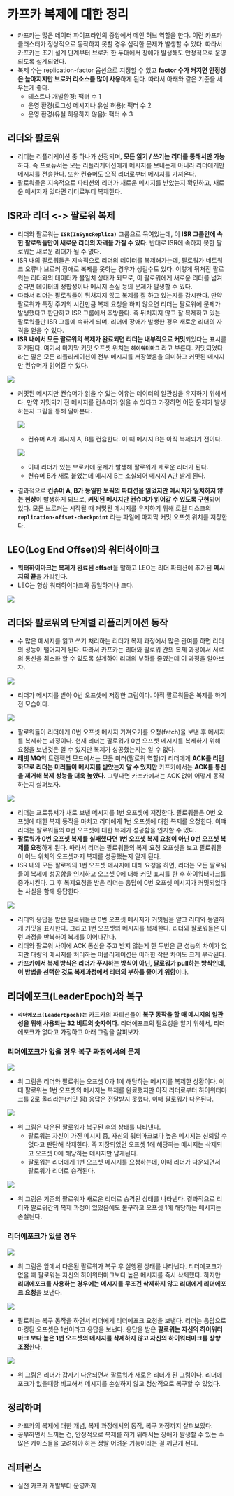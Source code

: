 # 카프카 복제에 대한 정리

- 카프카는 많은 데이터 파이프라인의 중앙에서 메인 허브 역할을 한다. 이런 카프카 클러스터가 정상적으로 동작하지 못할 경우 심각한 문제가 발생할 수 있다. 따라서 카프카는 초기 설계 단계부터 브로커 한 두대에서 장애가 발생해도 안정적으로 운영되도록 설계되었다.
- 복제 수는 replication-factor 옵션으로 지정할 수 있고 **factor 수가 커지면 안정성은 높아지지만 브로커 리소스를 많이 사용**하게 된다. 따라서 아래와 같은 기준을 세우는게 좋다.
  - 테스트나 개발환경: 팩터 수 1
  - 운영 환경(로그성 메시지나 유실 허용): 팩터 수 2
  - 운영 환경(유실 허용하지 않음): 팩터 수 3

## 리더와 팔로워

- 리더는 리플리케이션 중 하나가 선정되며, **모든 읽기 / 쓰기는 리더를 통해서만 가능**하다. 즉 프로듀서는 모든 리플리케이션에게 메시지를 보내는게 아니라 리더에게만 메시지를 전송한다. 또한 컨슈머도 오직 리더로부터 메시지를 가져온다.
- 팔로워들은 지속적으로 파티션의 리더가 새로운 메시지를 받았는지 확인하고, 새로운 메시지가 있다면 리더로부터 복제한다.

## ISR과 리더 <-> 팔로워 복제

- 리더와 팔로워는 **`ISR(InSyncReplica)`** 그룹으로 묶여있는데, 이 **ISR 그룹안에 속한 팔로워들만이 새로운 리더의 자격을 가질 수 있다**. 반대로 ISR에 속하지 못한 팔로워는 새로운 리더가 될 수 없다.
- ISR 내의 팔로워들은 지속적으로 리더의 데이터를 복제해가는데, 팔로워가 네트워크 오류나 브로커 장애로 복제를 못하는 경우가 생길수도 있다. 이렇게 뒤처진 팔로워는 리더와의 데이터가 불일치 상태가 되므로, 이 팔로워에게 새로운 리더를 넘겨준다면 데이터의 정합성이나 메시지 손실 등의 문제가 발생할 수 있다.
- 따라서 리더는 팔로워들이 뒤쳐지지 않고 복제를 잘 하고 있는지를 감시한다. 만약 팔로워가 특정 주기의 시간만큼 복제 요청을 하지 않으면 리더는 팔로워에 문제가 발생했다고 판단하고 ISR 그룹에서 추방한다. 즉 뒤처지지 않고 잘 복제하고 있는 팔로워들만 ISR 그룹에 속하게 되며, 리더에 장애가 발생한 경우 새로운 리더의 자격을 얻을 수 있다.
- **ISR 내에서 모든 팔로워의 복제가 완료되면 리더는 내부적으로 커밋**되었다는 표시를 하게된다. 여기서 마지막 커밋 오프셋 위치는 **`하이워터마크`** 라고 부른다. 커밋되었다라는 말은 모든 리플리케이션이 전부 메시지를 저장했음을 의미하고 커밋된 메시지만 컨슈머가 읽어갈 수 있다.

![](../images/devops/highwatermark.png)

- 커밋된 메시지만 컨슈머가 읽을 수 있는 이유는 데이터의 일관성을 유지하기 위해서다. 만약 커밋되기 전 메시지를 컨슈머가 읽을 수 있다고 가정하면 어떤 문제가 발생하는지 그림을 통해 알아본다.

  ![](../images/devops/hw-problem1.png)

  - 컨슈머 A가 메시지 A, B를 컨슘한다. 이 때 메시지 B는 아직 복제되기 전이다.

  ![](../Images/devops/hw-problem2.png)

  - 이때 리더가 있는 브로커에 문제가 발생해 팔로워가 새로운 리더가 된다.
  - 컨슈머 B가 새로 붙었는데 메시지 B는 소실되어 메시지 A만 받게 된다.

- 결과적으로 **컨슈머 A, B가 동일한 토픽의 파티션을 읽었지만 메시지가 일치하지 않는 현상**이 발생하게 되므로, **커밋된 메시지만 컨슈머가 읽어갈 수 있도록 구현**되어 있다. 모든 브로커는 시작될 때 커밋된 메시지를 유지하기 위해 로컬 디스크의 **`replication-offset-checkpoint`** 라는 파일에 마지막 커밋 오프셋 위치를 저장한다.

## LEO(Log End Offset)와 워터하이마크

- **워터하이마크는 복제가 완료된 offset**을 말하고 LEO는 리더 파티션에 추가된 **메시지의 끝**을 가리킨다.
- LEO는 항상 워터하이마크와 동일하거나 크다.

![](../images/devops/log-end-offset.png)

## 리더와 팔로워의 단계별 리플리케이션 동작

- 수 많은 메시지를 읽고 쓰기 처리하는 리더가 복제 과정에서 많은 관여를 하면 리더의 성능이 떨어지게 된다. 따라서 카프카는 리더와 팔로워 간의 복제 과정에서 서로의 통신을 최소화 할 수 있도록 설계하여 리더의 부하를 줄였는데 이 과정을 알아보자.

![](../images/devops/replica-1.png)

- 리더가 메시지를 받아 0번 오프셋에 저장한 그림이다. 아직 팔로워들은 복제를 하기 전 모습이다.

![](../images/devops/replica-2.png)

- 팔로워들이 리더에게 0번 오프셋 메시지 가져오기를 요청(fetch)을 보낸 후 메시지를 복제하는 과정이다. 현재 리더는 팔로워가 0번 오프셋 메시지를 복제하기 위해 요청을 보낸것은 알 수 있지만 복제가 성공했는지는 알 수 없다.
- **래빗 MQ**의 트랜잭션 모드에서는 모든 미러(팔로워 역할)가 리더에게 **ACK를 리턴하므로 리더는 미러들이 메시지를 받았는지 알 수 있지만** 카프카에서는 **ACK를 통신을 제거해 복제 성능을 더욱 높였다.** 그렇다면 카프카에서는 ACK 없이 어떻게 동작하는지 살펴보자.

![](../images/devops/replica-3.png)

- 리더는 프로듀서가 새로 보낸 메시지를 1번 오프셋에 저장한다. 팔로워들은 0번 오프셋에 대한 복제 동작을 마치고 리더에게 1번 오프셋에 대한 복제를 요청한다. 이떄 리더는 팔로워들의 0번 오프셋에 대한 복제가 성공함을 인지할 수 있다.
- **팔로워가 0번 오프셋 복제를 실패했다면 1번 오프셋 복제 요청이 아닌 0번 오프셋 복제를 요청**하게 된다. 따라서 리더는 팔로워들의 복제 요청 오프셋을 보고 팔로워들이 어느 위치의 오프셋까지 복제를 성공했는지 알게 된다.
- ISR 내의 모든 팔로워의 1번 오프셋 메시지에 대해 요청을 하면, 리더는 모든 팔로워들이 복제에 성공함을 인지하고 오프셋 0에 대해 커밋 표시를 한 후 하이워터마크를 증가시킨다. 그 후 복제요청을 받은 리더는 응답에 0번 오프셋 메시지가 커밋되었다는 사실을 함께 응답한다.

![](../Images/devops/replica-4.png)

- 리더의 응답을 받은 팔로워들은 0번 오프셋 메시지가 커밋됨을 알고 리더와 동일하게 커밋을 표시한다. 그리고 1번 오프셋의 메시지를 복제한다. 리더와 팔로워들은 이런 과정을 반복하여 복제를 이어나간다.
- 리더와 팔로워 사이에 ACK 통신을 주고 받지 않는게 한 두번은 큰 성능의 차이가 없지만 대량의 메시지를 처리하는 어플리케이션은 이러한 작은 차이도 크게 부각된다.
- **카프카에서 복제 방식은 리더가 푸시하는 방식이 아닌, 팔로워가 pull하는 방식인데, 이 방법을 선택한 것도 복제과정에서 리더의 부하를 줄이기 위함**이다.

## 리더에포크(LeaderEpoch)와 복구

- **`리더에포크(LeaderEpoch)는`** 카프카의 파티션들이 **복구 동작을 할 때 메시지의 일관성을 위해 사용되는 32 비트의 숫자이다**. 리더에포크의 필요성을 알기 위해서, 리더에포크가 없다고 가정하고 아래 그림을 살펴보자.

### 리더에포크가 없을 경우 복구 과정에서의 문제

![](../images/devops/leader-epoch-1.png)

- 위 그림은 리더와 팔로워는 오프셋 0과 1에 해당하는 메시지를 복제한 상황이다. 이 때 팔로워는 1번 오프셋의 메시지는 복제를 완료했지만 아직 리더로부터 하이워터마크를 2로 올리라는(커밋 됨) 응답은 전달받지 못했다. 이때 팔로워가 다운된다.

![](../images/devops/leader-epoch-2.png)

- 위 그림은 다운된 팔로워가 복구된 후의 상태를 나타낸다.
  - 팔로워는 자신이 가진 메시지 중, 자신의 워터마크보다 높은 메시지는 신뢰할 수 없다고 판단해 삭제한다. 즉 저장되었던 오프셋 1에 해당하는 메시지는 삭제되고 오프셋 0에 해당하는 메시지만 남게된다.
  - 팔로워는 리더에게 1번 오프셋 메시지를 요청하는데, 이때 리더가 다운되면서 팔로워가 리더로 승격된다.

![](../images/devops/leader-epoch-3.png)

- 위 그림은 기존의 팔로워가 새로운 리더로 승격된 상태를 나타낸다. 결과적으로 리더와 팔로워간의 복제 과정이 있었음에도 불구하고 오프셋 1에 해당하는 메시지는 손실된다.

### 리더에포크가 있을 경우

![](../images/devops/leader-epoch-2.png)

- 위 그림은 앞에서 다운된 팔로워가 복구 후 실행된 상태를 나타낸다. 리더에포크가 없을 때 팔로워는 자신의 하이워터마크보다 높은 메시지를 즉시 삭제했다. 하지만 **리더에포크를 사용하는 경우에는 메시지를 무조건 삭제하지 않고 리더에게 리더에포크 요청**을 보낸다.

![](../Images/devops/leader-epoch-4.png)

- 팔로워는 복구 동작을 하면서 리더에게 리더에포크 요청을 보낸다. 리더는 응답으로 마킹된 오프셋은 1번이라고 응답을 보낸다. 응답을 받은 **팔로워는 자신의 하이워터마크 보다 높은 1번 오프셋의 메시지를 삭제하지 않고 자신의 하이워터마크를 상향 조정**한다.

![](../Images/devops/leader-epoch-5.png)

- 위 그림은 리더가 갑자기 다운되면서 팔로워가 새로운 리더가 된 그림이다. 리더에포크가 없을때랑 비교해서 메시지를 손실하지 않고 정상적으로 복구할 수 있었다.

## 정리하며

- 카프카의 복제에 대한 개념, 복제 과정에서의 동작, 복구 과정까지 살펴보았다.
- 공부하면서 느끼는 건, 안정적으로 복제를 하기 위해서는 장애가 발생할 수 있는 수 많은 케이스들을 고려해야 하는 정말 어려운 기능이라는 걸 깨닫게 된다.

## 레퍼런스

- 실전 카프카 개발부터 운영까지
